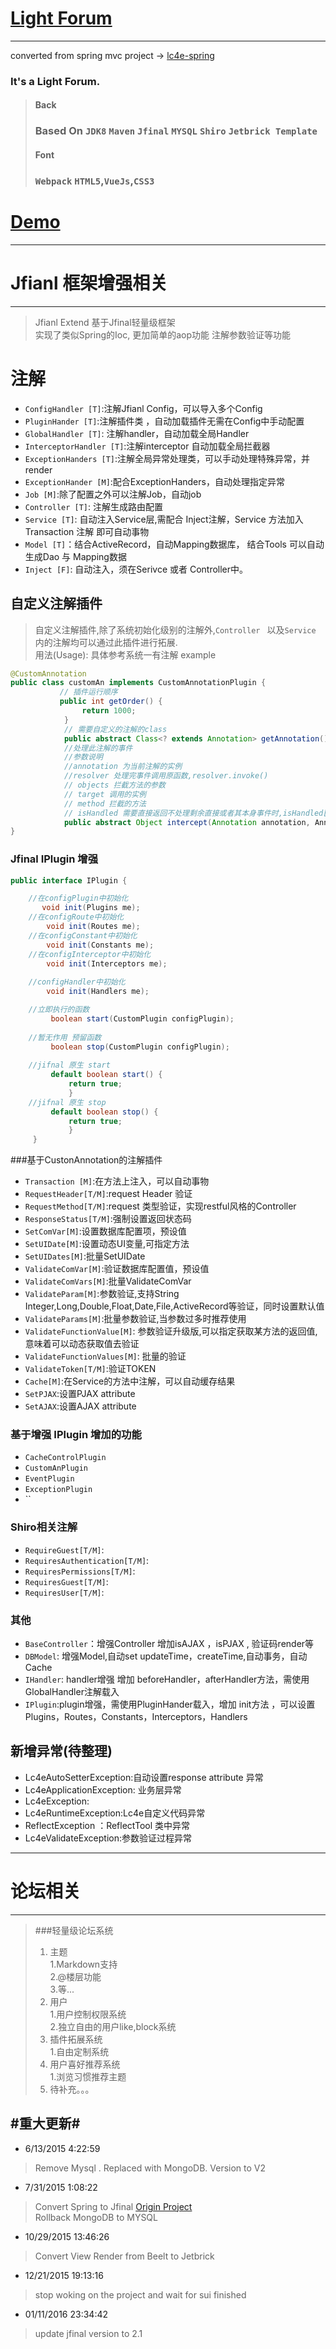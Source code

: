 [Light Forum](http://www.eicoding.com)
==========

----------
converted from spring mvc project -> [lc4e-spring](https://github.com/Teddy-Zhu/lc4e-spring)

### It's a Light Forum.

>#### Back
>### Based On `JDK8` `Maven` `Jfinal` `MYSQL` `Shiro` `Jetbrick Template`
>#### Font
>### `Webpack` `HTML5`,`VueJs`,`CSS3`


# [Demo](http://www.eicoding.com) #
----------

# Jfianl 框架增强相关 #
----------

>Jfianl Extend 基于Jfinal轻量级框架   
>实现了类似Spring的Ioc, 更加简单的aop功能
>注解参数验证等功能

# 注解

- `ConfigHandler [T]`:注解Jfianl Config，可以导入多个Config
- `PluginHander [T]`:注解插件类 ，自动加载插件无需在Config中手动配置
- `GlobalHandler [T]`: 注解handler，自动加载全局Handler
- `InterceptorHandler [T]`:注解interceptor 自动加载全局拦截器
- `ExceptionHanders [T]`:注解全局异常处理类，可以手动处理特殊异常，并render
- `ExceptionHander [M]`:配合ExceptionHanders，自动处理指定异常
- `Job [M]`:除了配置之外可以注解Job，自动job
- `Controller [T]`: 注解生成路由配置
- `Service [T]`: 自动注入Service层,需配合 Inject注解，Service 方法加入Transaction 注解 即可自动事物
- `Model [T]`：结合ActiveRecord，自动Mapping数据库， 结合Tools 可以自动生成Dao 与 Mapping数据
- `Inject [F]`: 自动注入，须在Serivce 或者 Controller中。


## 自定义注解插件
> 自定义注解插件,除了系统初始化级别的注解外,`Controller ` 以及`Service ` 内的注解均可以通过此插件进行拓展.	
> 用法(Usage): 具体参考系统一有注解	
> example

```Java
@CustomAnnotation
public class customAn implements CustomAnnotationPlugin {
           // 插件运行顺序
           public int getOrder() {
                return 1000;
            }
            // 需要自定义的注解的class
            public abstract Class<? extends Annotation> getAnnotation();
            //处理此注解的事件
            //参数说明 
            //annotation 为当前注解的实例
            //resolver 处理完事件调用原函数,resolver.invoke()
            // objects 拦截方法的参数
            // target 调用的实例
            // method 拦截的方法
            // isHandled 需要直接返回不处理剩余直接或者其本身事件时,isHandled[0] = true
            public abstract Object intercept(Annotation annotation, AnnotationPluginResolver resolver, Object[] objects, Object target, Method method, boolean[] isHandled) throws Throwable;
}
```
### Jfinal IPlugin 增强
```java
public interface IPlugin {  

	//在configPlugin中初始化  
	   void init(Plugins me);  
    //在configRoute中初始化  
        void init(Routes me);  
    //在configConstant中初始化  
        void init(Constants me);  
    //在configInterceptor中初始化  
        void init(Interceptors me);  
    
    //configHandler中初始化    
        void init(Handlers me);  

    //立即执行的函数  
         boolean start(CustomPlugin configPlugin);  
    
    //暂无作用 预留函数  
         boolean stop(CustomPlugin configPlugin);  
    
    //jifnal 原生 start  
         default boolean start() {  
             return true;  
             }  
    //jifnal 原生 stop  
         default boolean stop() {  
             return true;  
             }  
     }
```

###基于CustonAnnotation的注解插件
- `Transaction [M]`:在方法上注入，可以自动事物
- `RequestHeader[T/M]`:request Header 验证
- `RequestMethod[T/M]`:request 类型验证，实现restful风格的Controller
- `ResponseStatus[T/M]`:强制设置返回状态码
- `SetComVar[M]`:设置数据库配置项，预设值
- `SetUIDate[M]`:设置动态UI变量,可指定方法
- `SetUIDates[M]`:批量SetUIDate
- `ValidateComVar[M]`:验证数据库配置值，预设值
- `ValidateComVars[M]`:批量ValidateComVar
- `ValidateParam[M]`:参数验证,支持String Integer,Long,Double,Float,Date,File,ActiveRecord等验证，同时设置默认值
- `ValidateParams[M]`:批量参数验证,当参数过多时推荐使用
- `ValidateFunctionValue[M]`: 参数验证升级版,可以指定获取某方法的返回值,意味着可以动态获取值去验证
- `ValidateFunctionValues[M]`: 批量的验证
- `ValidateToken[T/M]`:验证TOKEN
- `Cache[M]`:在Service的方法中注解，可以自动缓存结果
- `SetPJAX`:设置PJAX attribute
- `SetAJAX`:设置AJAX attribute

### 基于增强 IPlugin 增加的功能
- `CacheControlPlugin`
- `CustomAnPlugin`
- `EventPlugin`
- `ExceptionPlugin`
-  ``


### Shiro相关注解
- `RequireGuest[T/M]`:
- `RequiresAuthentication[T/M]`:
- `RequiresPermissions[T/M]`:
- `RequiresGuest[T/M]`:
- `RequiresUser[T/M]`:


### 其他
- `BaseController`：增强Controller 增加isAJAX ，isPJAX , 验证码render等
- `DBModel`: 增强Model,自动set updateTime，createTime,自动事务，自动Cache
- `IHandler`: handler增强 增加 beforeHandler，afterHandler方法，需使用GlobalHandler注解载入
- `IPlugin`:plugin增强，需使用PluginHander载入，增加 init方法 ，可以设置Plugins，Routes，Constants，Interceptors，Handlers


## 新增异常(待整理)

- Lc4eAutoSetterException:自动设置response attribute 异常  
- Lc4eApplicationException: 业务层异常  
- Lc4eException:  
- Lc4eRuntimeException:Lc4e自定义代码异常  
- ReflectException ：ReflectTool 类中异常  
- Lc4eValidateException:参数验证过程异常  

----------

# 论坛相关 #
----------

> ###轻量级论坛系统  
>1.  主题  
>  1.Markdown支持  
>  2.@楼层功能  
>  3.等...
>2. 用户  
>  1.用户控制权限系统  
>  2.独立自由的用户like,block系统  
>3. 插件拓展系统  
>  1.自由定制系统  
>4. 用户喜好推荐系统  
>  1.浏览习惯推荐主题  
>5. 待补充。。。 



#重大更新#
----------

- 6/13/2015 4:22:59
> Remove Mysql . Replaced with MongoDB.
> Version to V2

- 7/31/2015 1:08:22
> Convert Spring to Jfinal [Origin Project](https://github.com/Teddy-Zhu/lc4e-spring)  
> Rollback MongoDB to MYSQL

- 10/29/2015 13:46:26
> Convert View Render from Beelt to Jetbrick 

- 12/21/2015 19:13:16
>stop woking on the project and wait for sui finished

- 01/11/2016 23:34:42
>update jfinal version to 2.1

